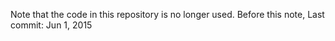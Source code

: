 Note that the code in this repository is no longer used.
Before this note, Last commit: Jun 1, 2015
